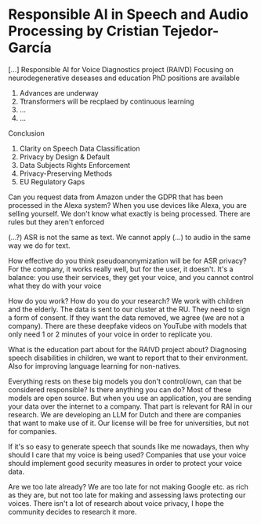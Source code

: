 # Responsible AI in Speech and Audio Processing by Cristian Tejedor-García
[...]
Responsible AI for Voice Diagnostics project (RAIVD)
Focusing on neurodegenerative deseases and education
PhD positions are available
1. Advances are underway 
2.  Ttransformers will be recplaed by continuous learning
3.  ...
4.  ...

Conclusion
1. Clarity on Speech Data Classification
2. Privacy by Design & Default
3. Data Subjects Rights Enforcement
4. Privacy-Preserving Methods
5. EU Regulatory Gaps

Can you request data from Amazon under the GDPR that has been processed in the Alexa system?
When you use devices like Alexa, you are selling yourself. We don't know what exactly is being processed. There are rules but they aren't enforced

(...?)
ASR is not the same as text. We cannot apply (...) to audio in the same way we do for text.

How effective do you think pseudoanonymization will be for ASR privacy?
For the company, it works really well, but for the user, it doesn't. It's a balance: you use their services, they get your voice, and you cannot control what they do with your voice

How do you work? How do you do your research?
We work with children and the elderly. The data is sent to our cluster at the RU. They need to sign a form of consent. If they want the data removed, we agree (we are not a company). 
There are these deepfake videos on YouTube with models that only need 1 or 2 minutes of your voice in order to replicate you.

What is the education part about for the RAIVD project about?
Diagnosing speech disabilities in children, we want to report that to their environment. Also for improving language learning for non-natives.

Everything rests on these big models you don't control/own, can that be considered responsible? Is there anything you can do?
Most of these models are open source. But when you use an application, you are sending your data over the internet to a company. That part is relevant for RAI in our research. We are developing an LLM for Dutch and there are companies that want to make use of it. Our license will be free for universities, but not for companies.

If it's so easy to generate speech that sounds like me nowadays, then why should I care that my voice is being used?
Companies that use your voice should implement good security measures in order to protect your voice data.

Are we too late already?
We are too late for not making Google etc. as rich as they are, but not too late for making and assessing laws protecting our voices. There isn't a lot of research about voice privacy, I hope the community decides to research it more.


